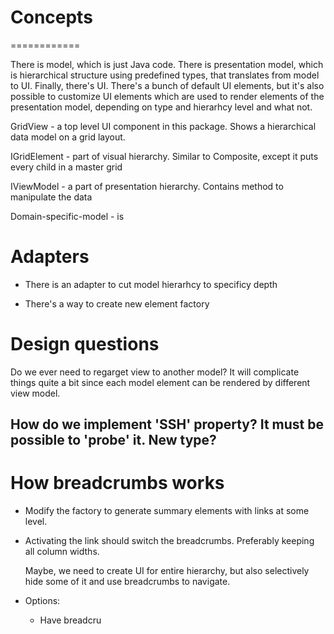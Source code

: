 
# Concepts
============

There is model, which is just Java code. There is presentation model, which is
hierarchical structure using predefined types, that translates from model
to UI. Finally, there's UI. There's a bunch of default UI elements, but it's
also possible to customize UI elements which are used to render elements of
the presentation model, depending on type and hierarhcy level and what not.

GridView - a top level UI component in this package. Shows a hierarchical data model on a grid layout.

IGridElement - part of visual hierarchy. Similar to Composite, except it puts every child in a master
grid

IViewModel - a part of presentation hierarchy. Contains method to manipulate the data

Domain-specific-model - is 

# Adapters

- There is an adapter to cut model hierarhcy to specificy depth

- There's a way to create new element factory 


# Design questions

Do we ever need to regarget view to another model? It will complicate things quite a bit
since each model element can be rendered by different view model.

## How do we implement 'SSH' property? It must be possible to 'probe' it. New type?

# How breadcrumbs works

- Modify the factory to generate summary elements with links at some level.

- Activating the link should switch the breadcrumbs. Preferably keeping all
  column widths.
  
  Maybe, we need to create UI for entire hierarchy, but also selectively hide
  some of it and use breadcrumbs to navigate.

- Options:
	 - Have breadcru
